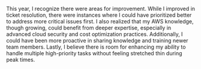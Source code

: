 This year, I recognize there were areas for improvement. While I improved in ticket resolution, there were instances where I could have prioritized better to address more critical issues first. I also realized that my AWS knowledge, though growing, could benefit from deeper expertise, especially in advanced cloud security and cost optimization practices. Additionally, I could have been more proactive in sharing knowledge and training newer team members. Lastly, I believe there is room for enhancing my ability to handle multiple high-priority tasks without feeling stretched thin during peak times.
